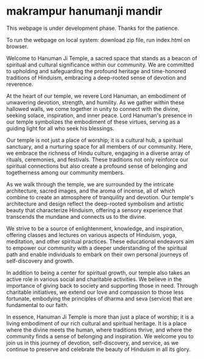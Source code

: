 # makrampur hanumanji mandir
This webpage is under development phase. Thanks for the patience.

To run the webpage on local system:
download zip file, run index.html on browser.


Welcome to Hanuman Ji Temple, a sacred space that stands as a beacon of spiritual and cultural significance within our community. We are committed to upholding and safeguarding the profound heritage and time-honored traditions of Hinduism, embracing a deep-rooted sense of devotion and reverence.

At the heart of our temple, we revere Lord Hanuman, an embodiment of unwavering devotion, strength, and humility. As we gather within these hallowed walls, we come together in unity to connect with the divine, seeking solace, inspiration, and inner peace. Lord Hanuman's presence in our temple symbolizes the embodiment of these virtues, serving as a guiding light for all who seek his blessings.

Our temple is not just a place of worship; it is a cultural hub, a spiritual sanctuary, and a nurturing space for all members of our community. Here, we embrace the richness of Hindu culture, engaging in a diverse array of rituals, ceremonies, and festivals. These traditions not only reinforce our spiritual connections but also create a profound sense of belonging and togetherness among our community members.

As we walk through the temple, we are surrounded by the intricate architecture, sacred images, and the aroma of incense, all of which combine to create an atmosphere of tranquility and devotion. Our temple's architecture and design reflect the deep-rooted symbolism and artistic beauty that characterize Hinduism, offering a sensory experience that transcends the mundane and connects us to the divine.

We strive to be a source of enlightenment, knowledge, and inspiration, offering classes and lectures on various aspects of Hinduism, yoga, meditation, and other spiritual practices. These educational endeavors aim to empower our community with a deeper understanding of the spiritual path and enable individuals to embark on their own personal journeys of self-discovery and growth.

In addition to being a center for spiritual growth, our temple also takes an active role in various social and charitable activities. We believe in the importance of giving back to society and supporting those in need. Through charitable initiatives, we extend our love and compassion to those less fortunate, embodying the principles of dharma and seva (service) that are fundamental to our faith.

In essence, Hanuman Ji Temple is more than just a place of worship; it is a living embodiment of our rich cultural and spiritual heritage. It is a place where the divine meets the human, where traditions thrive, and where the community finds a sense of belonging and inspiration. We welcome you to join us in this journey of devotion, self-discovery, and service, as we continue to preserve and celebrate the beauty of Hinduism in all its glory.
